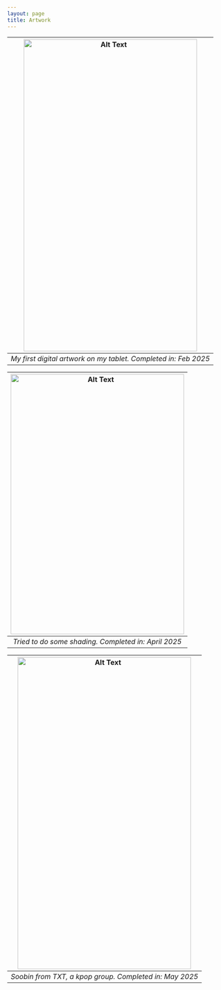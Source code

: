 ```yaml
---
layout: page
title: Artwork
---
```


| <img src="https://sunainapati.github.io/assets/flower.jpg" alt="Alt Text" width="400" height="720">|
|:--:| 
| *My first digital artwork on my tablet. Completed in: Feb 2025* |

 





|<img src="https://sunainapati.github.io/assets/lady.jpg" alt="Alt Text" width="400" height="600">| 
|:--:| 
| *Tried to do some shading. Completed in: April 2025* |





|<img src="https://sunainapati.github.io/assets/soobin.jpg" alt="Alt Text" width="400" height="720">|
|:--:| 
| *Soobin from TXT, a kpop group. Completed in: May 2025* |
